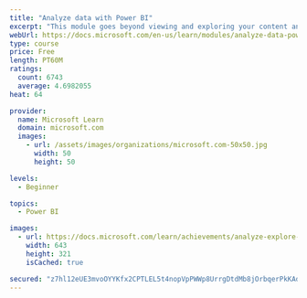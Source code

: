 ```yaml
---
title: "Analyze data with Power BI"
excerpt: "This module goes beyond viewing and exploring your content and explains how to interact with it by working with reports and dashboards to uncover and share new business insights."
webUrl: https://docs.microsoft.com/en-us/learn/modules/analyze-data-power-bi/
type: course
price: Free
length: PT60M
ratings:
  count: 6743
  average: 4.6982055
heat: 64

provider:
  name: Microsoft Learn
  domain: microsoft.com
  images:
    - url: /assets/images/organizations/microsoft.com-50x50.jpg
      width: 50
      height: 50

levels:
  - Beginner

topics:
  - Power BI

images:
  - url: https://docs.microsoft.com/learn/achievements/analyze-explore-data-power-bi-social.png
    width: 643
    height: 321
    isCached: true

secured: "z7hl12eUE3mvoOYYKfx2CPTLEL5t4nopVpPWWp8UrrgDtdMb8jOrbqerPkKAd+VefOE81AR2Mz2zM3jKX4BocbsnVMk6ObD7dGNi5Dxs6gcgDQlk0t23e9Ff24hZFZi2V07QufvRjCTWtJbswYesiAs70cGXLm9BLCI+rb66fs2ZksNMGYkUYhtXskNl5Z5IJRUEbrNqY9JEp9hnXVDCC3kG5tDLdyuKynpL7jPGO1SJKReh/SzVZaPytkAeN7WnGdY/yD9oFa5BeNx4OkQEIGyjAuJf64dkGK8K5R/PjEGLN8Hw8pF8jYkoaPl1HHWNV700ylagxpMVdn3K1mF7vMXRF0+xBzsaLWoMmr1pXR5p+//8/Ytry3LCNNR/oJ8bJFZsQyLG+EUs1vxKupmM96YjmETxLVM/k5Dh8T77ecw=;rTme8k7/7r34APbqv5vC4A=="
---
```


